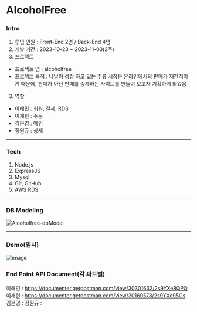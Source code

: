 # AlcoholFree
### Intro
1. 투입 인원 : Front-End 2명 / Back-End 4명
2. 개발 기간 : 2023-10-23 ~ 2023-11-03(2주)
3. 프로젝트
  - 프로젝트 명 : alcoholfree
  - 프로젝트 목적 : 나날이 성장 하고 있는 주류 시장은 온라인에서의 판매가 제한적이기 때문에, 판매가 아닌 판매를 중계하는 사이트를 만들어 보고자 기획하게 되었음
3. 역할
  - 이해민 : 회원, 결제, RDS
  - 이재현 : 주문
  - 김문영 : 메인
  - 정원규 : 상세
----------------------------

### Tech
1. Node.js
2. ExpressJS
3. Mysql
4. Git, GitHub
5. AWS RDS
   
----------------------------
### DB Modeling
![Alcoholfree-dbModel](https://github.com/wecode-bootcamp-korea/50-2nd-AlcoholFree-backend/assets/80620745/888847e8-b0fd-4a39-8a1d-d90d0f1d2133)

----------------------------

### Demo(임시)
![image](https://github.com/wecode-bootcamp-korea/50-2nd-AlcoholFree-backend/assets/80620745/7e304cc8-6f6b-4502-b121-5456e9e48ae7)


### End Point API Document(각 파트별)
이해민 : https://documenter.getpostman.com/view/30301632/2s9YXe8QPQ
이재현 : https://documenter.getpostman.com/view/30169578/2s9YXe95Gs
김문영 :
정원규 :
